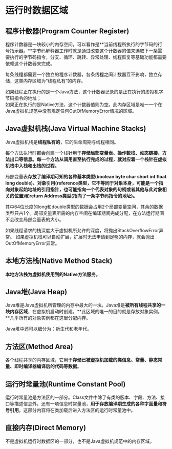 # 运行时数据区域

## 程序计数器(Program Counter Register)

程序计数器是一块较小的内存空间，可以看作是**当前线程所执行的字节码的行号指示器。**字节码解释器工作时就是通过改变这个计数器的值来选取下一条需要执行的字节码指令，分支、循环、跳转、异常处理、线程恢复等基础功能都需要依赖这个计数器来完成。

每条线程都需要一个独立的程序计数器，各条线程之间计数器互不影响，独立存储，这类内存区域为“线程私有”的内存。

如果线程正在执行的是一个Java方法，这个计数器记录的是正在执行的虚拟机字节码指令的地址；  
如果正在执行的是Native方法，这个计数器值则为空。此内存区域是唯一一个在Java虚拟机规范中没有规定任何OutOfMemoryError情况的区域。

## Java虚拟机栈(Java Virtual Machine Stacks)

Java虚拟机栈是**线程私有的**，它的生命周期与线程相同。

每个方法执行时都会创建一个栈针用于**存储局部变量表、操作数栈、动态链接、方法出口等信息。每一个方法从调用直至执行完成的过程，就对应着一个栈针在虚拟机栈中入栈和出栈的过程。**

局部变量表**存放了编译期可知的各种基本类型(boolean byte char short int float long double)、对象引用(reference类型，它不等同于对象本身，可能是一个指向对象起始地址的引用指针，也可能指向一个代表对象的句柄或者其他与此对象相关的位置)和return Address类型(指向了一条字节码指令的地址)。**

其中64位长度的long和double类型的数据会占用2个局部变量空间，其余的数据类型只占1个。局部变量表所需的内存空间在编译期间完成分配，在方法运行期间不会改变局部变量表的大小。

如果线程请求的栈深度大于虚拟机所允许的深度，将抛出StackOverflowError异常。
如果虚拟机栈可以自动扩展，扩展时无法申请到足够的内存，就会抛出OutOfMemoryError异常。

## 本地方法栈(Native Method Stack)

**本地方法栈为虚拟机使用到的Native方法服务。**

## Java堆(Java Heap)

Java堆是Java虚拟机所管理的内存中最大的一块。Java堆是**被所有线程共享的一块内存区域**，在虚拟机启动时创建。**此区域的唯一的目的就是存放对象实例。**几乎所有的对象实例都在这里分配内存。

Java堆中还可以细分为：新生代和老年代。

## 方法区(Method Area)

各个线程共享的内存区域，它用于**存储已被虚拟机加载的类信息、常量、静态常量、即时编译器编译后的代码等数据**。

## 运行时常量池(Runtime Constant Pool)

运行时常量池是方法区的一部分。Class文件中除了有类的版本、字段、方法、接口等描述信息外，还有一项信息时常量池，**用于存放编译期生成的各种字面量和符号引用**，这部分内容将在类加载后进入方法区的运行时常量池中。

## 直接内存(Direct Memory)

不是虚拟机运行时数据区的一部分，也不是Java虚拟机规范中的内存区域。

